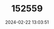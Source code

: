 ---
title: "152559"
category: "Echinopsis peruviana"
draft: false
date: 2024-02-22 13:03:51
languages:
  Spanish; Castilian: ["San Pedro Macho"]
---